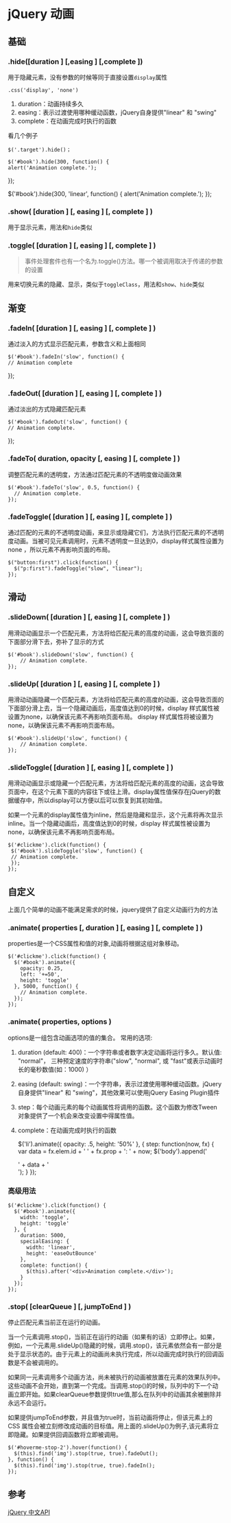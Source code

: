 # jQuery 动画

## 基础

### .hide([duration ] [,easing ] [,complete ])

用于隐藏元素，没有参数的时候等同于直接设置`display`属性

	.css('display', 'none')

1. duration：动画持续多久
2. easing：表示过渡使用哪种缓动函数，jQuery自身提供"linear" 和 "swing"
3. complete：在动画完成时执行的函数

看几个例子

	$('.target').hide()；

	$('#book').hide(300, function() {
    alert('Animation complete.');
  });

  $('#book').hide(300, 'linear', function() {
    alert('Animation complete.');
  });

### .show( [duration ] [, easing ] [, complete ] )

用于显示元素，用法和`hide`类似

### .toggle( [duration ] [, easing ] [, complete ] )

>事件处理套件也有一个名为.toggle()方法。哪一个被调用取决于传递的参数的设置

用来切换元素的隐藏、显示，类似于`toggleClass`，用法和`show`、`hide`类似

## 渐变

### .fadeIn( [duration ] [, easing ] [, complete ] )

通过淡入的方式显示匹配元素，参数含义和上面相同

	$('#book').fadeIn('slow', function() {
    // Animation complete
  });

### .fadeOut( [duration ] [, easing ] [, complete ] )

通过淡出的方式隐藏匹配元素

	$('#book').fadeOut('slow', function() {
    // Animation complete.
  });

### .fadeTo( duration, opacity [, easing ] [, complete ] )

调整匹配元素的透明度，方法通过匹配元素的不透明度做动画效果

	$('#book').fadeTo('slow', 0.5, function() {
	  // Animation complete.
	});

### .fadeToggle( [duration ] [, easing ] [, complete ] )

通过匹配的元素的不透明度动画，来显示或隐藏它们，方法执行匹配元素的不透明度动画。当被可见元素调用时，元素不透明度一旦达到0，display样式属性设置为none ，所以元素不再影响页面的布局。

	$("button:first").click(function() {
	  $("p:first").fadeToggle("slow", "linear");
	});

## 滑动

### .slideDown( [duration ] [, easing ] [, complete ] )

用滑动动画显示一个匹配元素，方法将给匹配元素的高度的动画，这会导致页面的下面部分滑下去，弥补了显示的方式

	$('#book').slideDown('slow', function() {
		// Animation complete.
	});

### .slideUp( [duration ] [, easing ] [, complete ] )

用滑动动画隐藏一个匹配元素，方法将给匹配元素的高度的动画，这会导致页面的下面部分滑上去，当一个隐藏动画后，高度值达到0的时候，display 样式属性被设置为none，以确保该元素不再影响页面布局。 display 样式属性将被设置为none，以确保该元素不再影响页面布局。

	$('#book').slideUp('slow', function() {
		// Animation complete.
	});

### .slideToggle( [duration ] [, easing ] [, complete ] )

用滑动动画显示或隐藏一个匹配元素，方法将给匹配元素的高度的动画，这会导致页面中，在这个元素下面的内容往下或往上滑。display属性值保存在jQuery的数据缓存中，所以display可以方便以后可以恢复到其初始值。

如果一个元素的display属性值为inline，然后是隐藏和显示，这个元素将再次显示inline。当一个隐藏动画后，高度值达到0的时候，display 样式属性被设置为none，以确保该元素不再影响页面布局。

	$('#clickme').click(function() {
	 $('#book').slideToggle('slow', function() {
	 // Animation complete.
	 });
	});

## 自定义

上面几个简单的动画不能满足需求的时候，jquery提供了自定义动画行为的方法

### .animate( properties [, duration ] [, easing ] [, complete ] )

properties是一个CSS属性和值的对象,动画将根据这组对象移动。

	$('#clickme').click(function() {
	  $('#book').animate({
	    opacity: 0.25,
	    left: '+=50',
	    height: 'toggle'
	  }, 5000, function() {
	    // Animation complete.
	  });
	});

### .animate( properties, options )

options是一组包含动画选项的值的集合。 常用的选项:

1. duration (default: 400)：一个字符串或者数字决定动画将运行多久。默认值: "normal"， 三种预定速度的字符串("slow", "normal", 或 "fast"或表示动画时长的毫秒数值(如：1000) ）
2. easing (default: swing)：一个字符串，表示过渡使用哪种缓动函数。jQuery自身提供"linear" 和 "swing"，其他效果可以使用jQuery Easing Plugin插件
3. step：每个动画元素的每个动画属性将调用的函数。这个函数为修改Tween 对象提供了一个机会来改变设置中得属性值。
4. complete：在动画完成时执行的函数

	$('li').animate({
	  opacity: .5,
	  height: '50%'
	},
	{
	  step: function(now, fx) {
	    var data = fx.elem.id + ' ' + fx.prop + ': ' + now;
	    $('body').append('<div>' + data + '</div>');
	  }
	});


### 高级用法

	$('#clickme').click(function() {
	  $('#book').animate({
	    width: 'toggle',
	    height: 'toggle'
	  }, {
	    duration: 5000,
	    specialEasing: {
	      width: 'linear',
	      height: 'easeOutBounce'
	    },
	    complete: function() {
	      $(this).after('<div>Animation complete.</div>');
	    }
	  });
	});

### .stop( [clearQueue ] [, jumpToEnd ] )

停止匹配元素当前正在运行的动画。

当一个元素调用.stop()，当前正在运行的动画（如果有的话）立即停止。如果，例如，一个元素用.slideUp()隐藏的时候，调用.stop()，该元素依然会有一部分是处于显示状态的。由于元素上的动画尚未执行完成，所以动画完成时执行的回调函数是不会被调用的。

如果同一元素调用多个动画方法，尚未被执行的动画被放置在元素的效果队列中。这些动画不会开始，直到第一个完成。当调用.stop()的时候，队列中的下一个动画立即开始。如果clearQueue参数提供true值,那么在队列中的动画其余被删除并永远不会运行。

如果提供jumpToEnd参数，并且值为true时，当前动画将停止，但该元素上的 CSS 属性会被立刻修改成动画的目标值。用上面的.slideUp()为例子,该元素将立即隐藏。如果提供回调函数将立即被调用。

	$('#hoverme-stop-2').hover(function() {
	  $(this).find('img').stop(true, true).fadeOut();
	}, function() {
	  $(this).find('img').stop(true, true).fadeIn();
	});

## 参考

[jQuery 中文API](http://www.css88.com/jqapi-1.9/)
